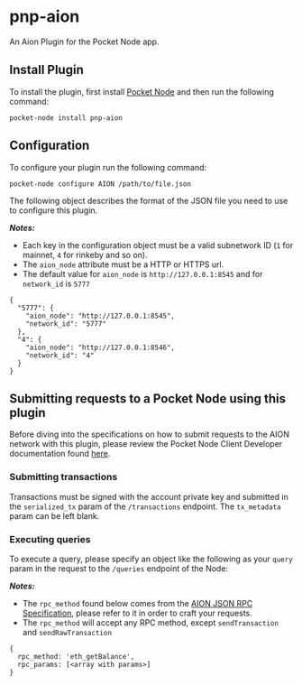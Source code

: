 # pnp-aion
An Aion Plugin for the Pocket Node app.

## Install Plugin
To install the plugin, first install [Pocket Node](https://github.com/pokt-network/pocket-node) and then run the following command:

`pocket-node install pnp-aion`

## Configuration
To configure your plugin run the following command:

`pocket-node configure AION /path/to/file.json`

The following object describes the format of the JSON file you need to use to configure this plugin.

***Notes:***
* Each key in the configuration object must be a valid subnetwork ID (`1` for mainnet, `4` for rinkeby and so on).
* The `aion_node` attribute must be a HTTP or HTTPS url.
* The default value for `aion_node` is `http://127.0.0.1:8545` and for `network_id` is `5777`

```
{
  "5777": {
    "aion_node": "http://127.0.0.1:8545",
    "network_id": "5777"
  },
  "4": {
    "aion_node": "http://127.0.0.1:8546",
    "network_id": "4"
  }
}
```

## Submitting requests to a Pocket Node using this plugin
Before diving into the specifications on how to submit requests to the AION network with this plugin, please review the Pocket Node Client Developer documentation found [here](https://github.com/pokt-network/pocket-node/blob/master/CLIENT_DEVELOPERS.md).

### Submitting transactions
Transactions must be signed with the account private key and submitted in the `serialized_tx` param of the `/transactions` endpoint. The `tx_metadata` param can be left blank.

### Executing queries
To execute a query, please specify an object like the following as your `query` param in the request to the `/queries` endpoint of the Node:

***Notes:***
* The `rpc_method` found below comes from the [AION JSON RPC Specification](https://github.com/aionnetwork/aion/wiki/JSON-RPC-API-Docs), please refer to it in order to craft your requests.
* The `rpc_method` will accept any RPC method, except `sendTransaction` and `sendRawTransaction`

```
{
  rpc_method: 'eth_getBalance',
  rpc_params: [<array with params>]
}
```
